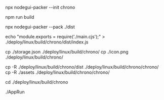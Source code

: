npx nodegui-packer --init chrono

npm run build

npx nodegui-packer --pack ./dist

echo "module.exports = require('./main.cjs');" > ./deploy/linux/build/chrono/dist/index.js

cp ./storage.json ./deploy/linux/build/chrono/
cp ./icon.png ./deploy/linux/build/chrono/

cp -R ./deploy/linux/build/chrono/dist ./deploy/linux/build/chrono/chrono/
cp -R ./assets ./deploy/linux/build/chrono/chrono/

cd ./deploy/linux/build/chrono

./AppRun